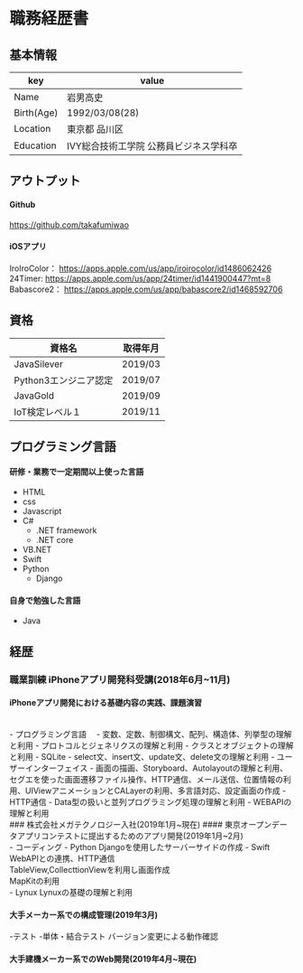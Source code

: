 # 職務経歴書

## 基本情報
|key |value |
|----|------|
|Name|岩男高史|
|Birth(Age)|1992/03/08(28)|
|Location|東京都 品川区|
|Education|IVY総合技術工学院 公務員ビジネス学科卒|

## アウトプット
#### Github
https://github.com/takafumiwao

#### iOSアプリ
IroIroColor： https://apps.apple.com/us/app/iroirocolor/id1486062426
<br>
24Timer: https://apps.apple.com/us/app/24timer/id1441900447?mt=8
<br>
Babascore2： https://apps.apple.com/us/app/babascore2/id1468592706
<br>

## 資格
|資格名 |取得年月 |
|------|--------|
|JavaSilever|2019/03|
|Python3エンジニア認定|2019/07|
|JavaGold|2019/09|
|IoT検定レベル１|2019/11|

## プログラミング言語
#### 研修・業務で一定期間以上使った言語
- HTML
- css
- Javascript
- C#
  - .NET framework
  - .NET core
- VB.NET
- Swift
- Python
  - Django

#### 自身で勉強した言語
- Java

## 経歴
### 職業訓練  iPhoneアプリ開発科受講(2018年6月~11月)
#### iPhoneアプリ開発における基礎内容の実践、課題演習
<br>
- プログラミング言語　
 - 変数、定数、制御構文、配列、構造体、列挙型の理解と利用
 - プロトコルとジェネリクスの理解と利用
 - クラスとオブジェクトの理解と利用
- SQLite
 - select文、insert文、update文、delete文の理解と利用
- ユーザーインターフェイス
 - 画面の描画、Storyboard、Autolayoutの理解と利用、セグエを使った画面遷移ファイル操作、HTTP通信、メール送信、位置情報の利用、UIViewアニメーションとCALayerの利用、多言語対応、設定画面の作成
- HTTP通信
 - Data型の扱いと並列プログラミング処理の理解と利用
 - WEBAPIの理解と利用
<br>
### 株式会社メガテクノロジー入社(2019年1月~現在)
#### 東京オープンデータアプリコンテストに提出するためのアプリ開発(2019年1月~2月)
<br>
- コーディング
 - Python
   Djangoを使用したサーバーサイドの作成
 - Swift
   WebAPIとの連携、HTTP通信<br>
   TableView,CollecttionViewを利用し画面作成<br>
   MapKitの利用<br>
 - Lynux
   Lynuxの基礎の理解と利用<br>

#### 大手メーカー系での構成管理(2019年3月)
-テスト
 -単体・結合テスト
 バージョン変更による動作確認

#### 大手建機メーカー系でのWeb開発(2019年4月~現在)

